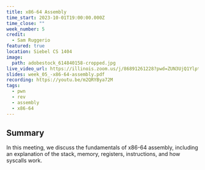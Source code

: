 ```yaml
---
title: x86-64 Assembly
time_start: 2023-10-01T19:00:00.000Z
time_close: ""
week_number: 5
credit:
  - Sam Ruggerio
featured: true
location: Siebel CS 1404
image:
  path: adobestock_614840158-cropped.jpg
live_video_url: https://illinois.zoom.us/j/86891261228?pwd=ZUN3UjQ1YlptOEFTeWRPRUVWNzZ5dz09
slides: week_05_-x86-64-assembly.pdf
recording: https://youtu.be/m2QRYBya72M
tags:
  - pwn
  - rev
  - assembly
  - x86-64
---
```

## S﻿ummary

I﻿n this meeting, we discuss the fundamentals of x86-64 assembly, including an explanation of the stack, memory, registers, instructions, and how syscalls work.
